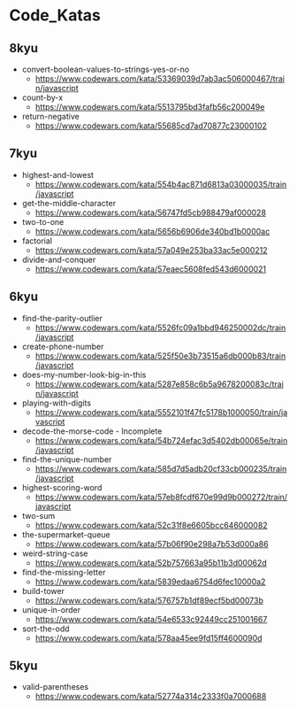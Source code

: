 # Code_Katas

## 8kyu
- convert-boolean-values-to-strings-yes-or-no
  - https://www.codewars.com/kata/53369039d7ab3ac506000467/train/javascript
- count-by-x
    - https://www.codewars.com/kata/5513795bd3fafb56c200049e
- return-negative
  - https://www.codewars.com/kata/55685cd7ad70877c23000102

## 7kyu
- highest-and-lowest
  - https://www.codewars.com/kata/554b4ac871d6813a03000035/train/javascript
- get-the-middle-character
  - https://www.codewars.com/kata/56747fd5cb988479af000028
- two-to-one
  - https://www.codewars.com/kata/5656b6906de340bd1b0000ac
- factorial
  - https://www.codewars.com/kata/57a049e253ba33ac5e000212
- divide-and-conquer
  - https://www.codewars.com/kata/57eaec5608fed543d6000021

## 6kyu
- find-the-parity-outlier
  - https://www.codewars.com/kata/5526fc09a1bbd946250002dc/train/javascript
- create-phone-number
  - https://www.codewars.com/kata/525f50e3b73515a6db000b83/train/javascript
- does-my-number-look-big-in-this
  - https://www.codewars.com/kata/5287e858c6b5a9678200083c/train/javascript
- playing-with-digits 
  - https://www.codewars.com/kata/5552101f47fc5178b1000050/train/javascript
- decode-the-morse-code - Incomplete
  - https://www.codewars.com/kata/54b724efac3d5402db00065e/train/javascript
- find-the-unique-number
  - https://www.codewars.com/kata/585d7d5adb20cf33cb000235/train/javascript
- highest-scoring-word
  - https://www.codewars.com/kata/57eb8fcdf670e99d9b000272/train/javascript
- two-sum
  - https://www.codewars.com/kata/52c31f8e6605bcc646000082
- the-supermarket-queue
  - https://www.codewars.com/kata/57b06f90e298a7b53d000a86
- weird-string-case
  - https://www.codewars.com/kata/52b757663a95b11b3d00062d
- find-the-missing-letter
  - https://www.codewars.com/kata/5839edaa6754d6fec10000a2
- build-tower
  - https://www.codewars.com/kata/576757b1df89ecf5bd00073b
- unique-in-order
  - https://www.codewars.com/kata/54e6533c92449cc251001667
- sort-the-odd
  - https://www.codewars.com/kata/578aa45ee9fd15ff4600090d

## 5kyu
- valid-parentheses
  - https://www.codewars.com/kata/52774a314c2333f0a7000688